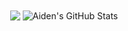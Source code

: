  <center> <img align="center" src="https://github-readme-stats.vercel.app/api/top-langs/?username=aidanohartt&title_color=ffffff&text_color=c9cacc&icon_color=2bbc8a&bg_color=1d1f21" />
</a>
  <img align="center" src="https://github-readme-stats.vercel.app/api?username=aidanohartt&show_icons=true&line_height=27&count_private=true&title_color=ffffff&text_color=c9cacc&icon_color=008000&bg_color=1d1f21" alt="Aiden's GitHub Stats" />
</a> </center>
